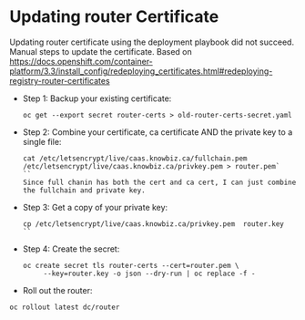 # Updating router Certificate
Updating router certificate using the deployment playbook did not succeed.
Manual steps to update the certificate.
Based on https://docs.openshift.com/container-platform/3.3/install_config/redeploying_certificates.html#redeploying-registry-router-certificates

- Step 1:
  Backup your existing certificate: 
  ```
  oc get --export secret router-certs > old-router-certs-secret.yaml
  ```
- Step 2:
  Combine your certificate, ca certificate AND the private key to a single file: 
  ```
  cat /etc/letsencrypt/live/caas.knowbiz.ca/fullchain.pem /etc/letsencrypt/live/caas.knowbiz.ca/privkey.pem > router.pem`
  ``
  Since full chanin has both the cert and ca cert, I can just combine the fullchain and private key.
  
 - Step 3: 
   Get a copy of your private key: 
   ```
   cp /etc/letsencrypt/live/caas.knowbiz.ca/privkey.pem  router.key
   ``
   
 - Step 4:
   Create the secret:
   ```
   oc create secret tls router-certs --cert=router.pem \
        --key=router.key -o json --dry-run | oc replace -f -
   ```
 - Roll out the router: 
 ```
 oc rollout latest dc/router
 ```
 
